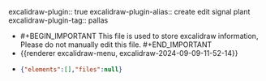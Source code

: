 excalidraw-plugin:: true
excalidraw-plugin-alias:: create edit signal plant
excalidraw-plugin-tag:: pallas

- #+BEGIN_IMPORTANT
  This file is used to store excalidraw information, Please do not manually edit this file.
  #+END_IMPORTANT
- {{renderer excalidraw-menu, excalidraw-2024-09-09-11-52-14}}
- ```json
  {"elements":[],"files":null}
  ```